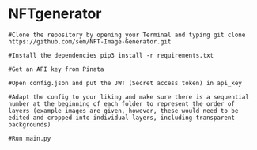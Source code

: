# NFTgenerator



    #Clone the repository by opening your Terminal and typing git clone https://github.com/sem/NFT-Image-Generator.git
    
    #Install the dependencies pip3 install -r requirements.txt

    #Get an API key from Pinata
    
    #Open config.json and put the JWT (Secret access token) in api_key
    
    #Adapt the config to your liking and make sure there is a sequential number at the beginning of each folder to represent the order of layers (example images are given, however, these would need to be edited and cropped into individual layers, including transparent backgrounds)
    
    #Run main.py

